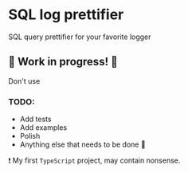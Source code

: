 # SQL log prettifier

SQL query prettifier for your favorite logger

## :construction: Work in progress! :construction:

Don't use

### TODO: 
- Add tests
- Add examples
- Polish 
- Anything else that needs to be done :construction_worker:


:heavy_exclamation_mark: My first `TypeScript` project, may contain nonsense. 